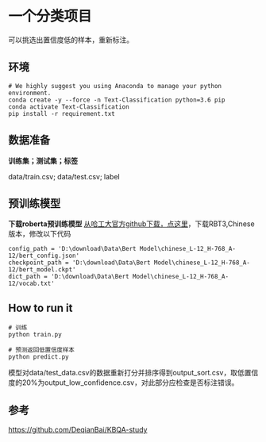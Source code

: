 # 一个分类项目

可以挑选出置信度低的样本，重新标注。

## 环境

```shell
# We highly suggest you using Anaconda to manage your python environment.
conda create -y --force -n Text-Classification python=3.6 pip
conda activate Text-Classification
pip install -r requirement.txt
```

## 数据准备

**训练集；测试集；标签**

data/train.csv; data/test.csv; label

## 预训练模型

**下载roberta预训练模型** [从哈工大官方github下载，点这里](https://github.com/ymcui/Chinese-BERT-wwm#中文模型下载)，下载RBT3,Chinese 版本，修改以下代码

```
config_path = 'D:\download\Data\Bert Model\chinese_L-12_H-768_A-12/bert_config.json'
checkpoint_path = 'D:\download\Data\Bert Model\chinese_L-12_H-768_A-12/bert_model.ckpt'
dict_path = 'D:\download\Data\Bert Model\chinese_L-12_H-768_A-12/vocab.txt'
```



## How to run it

```shell
# 训练
python train.py

# 预测返回低置信度样本
python predict.py
```

模型对data/test_data.csv的数据重新打分并排序得到output_sort.csv，取低置信度的20%为output_low_confidence.csv，对此部分应检查是否标注错误。



## 参考

https://github.com/DeqianBai/KBQA-study